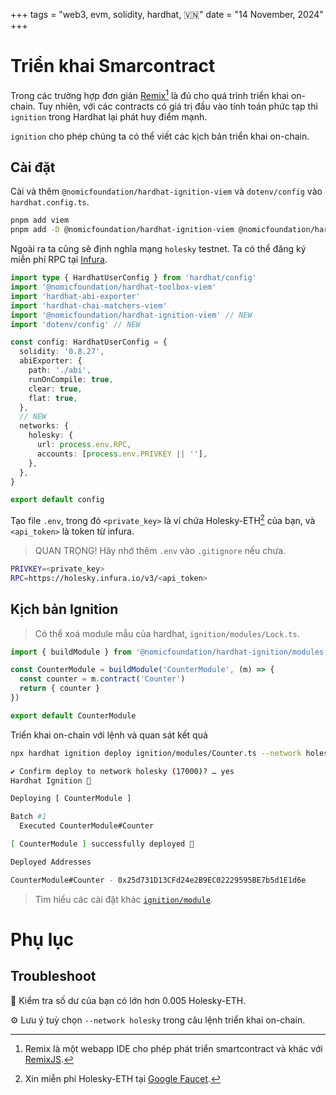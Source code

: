 +++
tags = "web3, evm, solidity, hardhat, 🇻🇳"
date = "14 November, 2024"
+++

# Triển khai Smarcontract

Trong các trường hợp đơn giản [Remix](https://remix.ethereum.org/)[^1] là đủ cho quá trình triển khai on-chain. Tuy nhiên, với các contracts có giá trị đầu vào tính toán phức tạp thì `ignition` trong Hardhat lại phát huy điểm mạnh.

`ignition` cho phép chúng ta có thể viết các kịch bản triển khai on-chain.

[^1]: Remix là một webapp IDE cho phép phát triển smartcontract và khác với [RemixJS](https://remix.run/).

## Cài đặt

Cài và thêm `@nomicfoundation/hardhat-ignition-viem` và `dotenv/config` vào `hardhat.config.ts`.

```bash
pnpm add viem
pnpm add -D @nomicfoundation/hardhat-ignition-viem @nomicfoundation/hardhat-ignition dotenv
```

Ngoài ra ta cũng sẽ định nghĩa mạng `holesky` testnet. Ta có thể đăng ký miễn phí RPC tại [Infura](infura.io).

```ts label="hardhat.config.ts" group="install"
import type { HardhatUserConfig } from 'hardhat/config'
import '@nomicfoundation/hardhat-toolbox-viem'
import 'hardhat-abi-exporter'
import 'hardhat-chai-matchers-viem'
import '@nomicfoundation/hardhat-ignition-viem' // NEW
import 'dotenv/config' // NEW

const config: HardhatUserConfig = {
  solidity: '0.8.27',
  abiExporter: {
    path: './abi',
    runOnCompile: true,
    clear: true,
    flat: true,
  },
  // NEW
  networks: {
    holesky: {
      url: process.env.RPC,
      accounts: [process.env.PRIVKEY || ''],
    },
  },
}

export default config
```

Tạo file `.env`, trong đó `<private_key>` là ví chứa Holesky-ETH[^2] của bạn, và `<api_token>` là token từ infura.

> QUAN TRỌNG! Hãy nhớ thêm `.env` vào `.gitignore` nếu chưa.

```bash label=".env" group="env"
PRIVKEY=<private_key>
RPC=https://holesky.infura.io/v3/<api_token>
```

[^2]: Xin miễn phí Holesky-ETH tại [Google Faucet](https://cloud.google.com/application/web3/faucet/ethereum/holesky).

## Kịch bản Ignition

> Có thể xoá module mẫu của hardhat, `ignition/modules/Lock.ts`.

```ts label="ignition/modules/Counter.ts" group="ignition"
import { buildModule } from '@nomicfoundation/hardhat-ignition/modules'

const CounterModule = buildModule('CounterModule', (m) => {
  const counter = m.contract('Counter')
  return { counter }
})

export default CounterModule
```

Triển khai on-chain với lệnh và quan sát kết quả

```bash
npx hardhat ignition deploy ignition/modules/Counter.ts --network holesky

✔ Confirm deploy to network holesky (17000)? … yes
Hardhat Ignition 🚀

Deploying [ CounterModule ]

Batch #1
  Executed CounterModule#Counter

[ CounterModule ] successfully deployed 🚀

Deployed Addresses

CounterModule#Counter - 0x25d731D13CFd24e2B9EC02229595BE7b5d1E1d6e
```

> Tìm hiểu các cài đặt khác [`ignition/module`](https://hardhat.org/ignition/docs/getting-started#creating-your-first-module).

# Phụ lục

## Troubleshoot

💸 Kiểm tra số dư của bạn có lớn hơn 0.005 Holesky-ETH.

⚙️ Lưu ý tuỳ chọn `--network holesky` trong câu lệnh triển khai on-chain.
